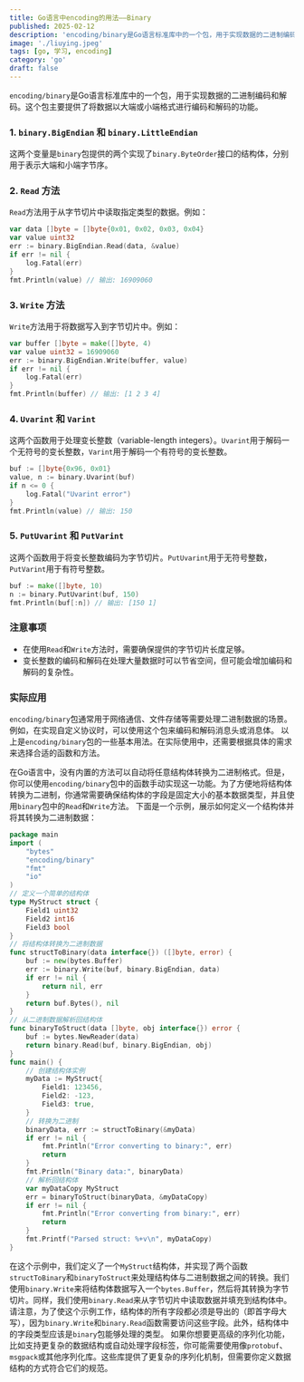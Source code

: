 ```yaml
---
title: Go语言中encoding的用法——Binary
published: 2025-02-12
description: 'encoding/binary是Go语言标准库中的一个包，用于实现数据的二进制编码和解码。这个包主要提供了将数据以大端或小端格式进行编码和解码的功能。'
image: './liuying.jpeg'
tags: [go, 学习, encoding]
category: 'go'
draft: false 
---
```



`encoding/binary`是Go语言标准库中的一个包，用于实现数据的二进制编码和解码。这个包主要提供了将数据以大端或小端格式进行编码和解码的功能。

### 1. `binary.BigEndian` 和 `binary.LittleEndian`
这两个变量是`binary`包提供的两个实现了`binary.ByteOrder`接口的结构体，分别用于表示大端和小端字节序。
### 2. `Read` 方法
`Read`方法用于从字节切片中读取指定类型的数据。例如：
```go
var data []byte = []byte{0x01, 0x02, 0x03, 0x04}
var value uint32
err := binary.BigEndian.Read(data, &value)
if err != nil {
    log.Fatal(err)
}
fmt.Println(value) // 输出: 16909060
```
### 3. `Write` 方法
`Write`方法用于将数据写入到字节切片中。例如：
```go
var buffer []byte = make([]byte, 4)
var value uint32 = 16909060
err := binary.BigEndian.Write(buffer, value)
if err != nil {
    log.Fatal(err)
}
fmt.Println(buffer) // 输出: [1 2 3 4]
```
### 4. `Uvarint` 和 `Varint`
这两个函数用于处理变长整数（variable-length integers）。`Uvarint`用于解码一个无符号的变长整数，`Varint`用于解码一个有符号的变长整数。
```go
buf := []byte{0x96, 0x01}
value, n := binary.Uvarint(buf)
if n <= 0 {
    log.Fatal("Uvarint error")
}
fmt.Println(value) // 输出: 150
```
### 5. `PutUvarint` 和 `PutVarint`
这两个函数用于将变长整数编码为字节切片。`PutUvarint`用于无符号整数，`PutVarint`用于有符号整数。
```go
buf := make([]byte, 10)
n := binary.PutUvarint(buf, 150)
fmt.Println(buf[:n]) // 输出: [150 1]
```
### 注意事项
- 在使用`Read`和`Write`方法时，需要确保提供的字节切片长度足够。
- 变长整数的编码和解码在处理大量数据时可以节省空间，但可能会增加编码和解码的复杂性。
### 实际应用
`encoding/binary`包通常用于网络通信、文件存储等需要处理二进制数据的场景。例如，在实现自定义协议时，可以使用这个包来编码和解码消息头或消息体。
以上是`encoding/binary`包的一些基本用法。在实际使用中，还需要根据具体的需求来选择合适的函数和方法。

在Go语言中，没有内置的方法可以自动将任意结构体转换为二进制格式。但是，你可以使用`encoding/binary`包中的函数手动实现这一功能。为了方便地将结构体转换为二进制，你通常需要确保结构体的字段是固定大小的基本数据类型，并且使用`binary`包中的`Read`和`Write`方法。
下面是一个示例，展示如何定义一个结构体并将其转换为二进制数据：

```go
package main
import (
	"bytes"
	"encoding/binary"
	"fmt"
	"io"
)
// 定义一个简单的结构体
type MyStruct struct {
	Field1 uint32
	Field2 int16
	Field3 bool
}
// 将结构体转换为二进制数据
func structToBinary(data interface{}) ([]byte, error) {
	buf := new(bytes.Buffer)
	err := binary.Write(buf, binary.BigEndian, data)
	if err != nil {
		return nil, err
	}
	return buf.Bytes(), nil
}
// 从二进制数据解析回结构体
func binaryToStruct(data []byte, obj interface{}) error {
	buf := bytes.NewReader(data)
	return binary.Read(buf, binary.BigEndian, obj)
}
func main() {
	// 创建结构体实例
	myData := MyStruct{
		Field1: 123456,
		Field2: -123,
		Field3: true,
	}
	// 转换为二进制
	binaryData, err := structToBinary(&myData)
	if err != nil {
		fmt.Println("Error converting to binary:", err)
		return
	}
	fmt.Println("Binary data:", binaryData)
	// 解析回结构体
	var myDataCopy MyStruct
	err = binaryToStruct(binaryData, &myDataCopy)
	if err != nil {
		fmt.Println("Error converting from binary:", err)
		return
	}
	fmt.Printf("Parsed struct: %+v\n", myDataCopy)
}
```
在这个示例中，我们定义了一个`MyStruct`结构体，并实现了两个函数`structToBinary`和`binaryToStruct`来处理结构体与二进制数据之间的转换。我们使用`binary.Write`来将结构体数据写入一个`bytes.Buffer`，然后将其转换为字节切片。同样，我们使用`binary.Read`来从字节切片中读取数据并填充到结构体中。
请注意，为了使这个示例工作，结构体的所有字段都必须是导出的（即首字母大写），因为`binary.Write`和`binary.Read`函数需要访问这些字段。此外，结构体中的字段类型应该是`binary`包能够处理的类型。
如果你想要更高级的序列化功能，比如支持更复杂的数据结构或自动处理字段标签，你可能需要使用像`protobuf`、`msgpack`或其他序列化库。这些库提供了更复杂的序列化机制，但需要你定义数据结构的方式符合它们的规范。